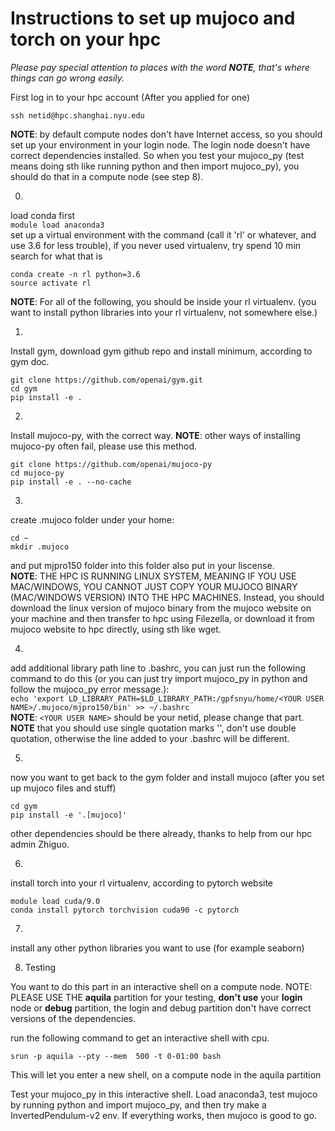 # Instructions to set up mujoco and torch on your hpc 
*Please pay special attention to places with the word **NOTE**, that's where things can go wrong easily.*

First log in to your hpc account (After you applied for one)  
```
ssh netid@hpc.shanghai.nyu.edu  
```
**NOTE**: by default compute nodes don't have Internet access, so you should set up your environment in your login node. The login node doesn't have correct dependencies installed. So when you test your mujoco_py (test means doing sth like running python and then import mujoco_py), you should do that in a compute node (see step 8).


0. 
load conda first  
`module load anaconda3`  
set up a virtual environment with the command (call it 'rl' or whatever, and use 3.6 for less trouble), if you never used virtualenv, try spend 10 min search for what that is  
```
conda create -n rl python=3.6
source activate rl 
```

**NOTE**: For all of the following, you should be inside your rl virtualenv. (you want to install python libraries into your rl virtualenv, not somewhere else.)

1.
Install gym, download gym github repo and install minimum, according to gym doc.  
```
git clone https://github.com/openai/gym.git
cd gym
pip install -e .
```
2.
Install mujoco-py, with the correct way. **NOTE**: other ways of installing mujoco-py often fail, please use this method. 
```
git clone https://github.com/openai/mujoco-py
cd mujoco-py
pip install -e . --no-cache
```
3. 
create .mujoco folder under your home:
```
cd ~ 
mkdir .mujoco
```
and put mjpro150 folder into this folder also put in your liscense.  
**NOTE**: THE HPC IS RUNNING LINUX SYSTEM, MEANING IF YOU USE MAC/WINDOWS, YOU CANNOT JUST COPY YOUR MUJOCO BINARY (MAC/WINDOWS VERSION) INTO THE HPC MACHINES. Instead, you should download the linux version of mujoco binary from the mujoco website on your machine and then transfer to hpc using Filezella, or download it from mujoco website to hpc directly, using sth like wget.  


4. 
add additional library path line to .bashrc,
you can just run the following command to do this (or you can just try import mujoco_py in python and follow the mujoco_py error message.):  
`echo 'export LD_LIBRARY_PATH=$LD_LIBRARY_PATH:/gpfsnyu/home/<YOUR USER NAME>/.mujoco/mjpro150/bin' >> ~/.bashrc`  
**NOTE**: `<YOUR USER NAME>` should be your netid, please change that part. **NOTE** that you should use single quotation marks '', don't use double quotation, otherwise the line added to your .bashrc will be different.     


5. 
now you want to get back to the gym folder and install mujoco (after you set up mujoco files and stuff)
```
cd gym
pip install -e '.[mujoco]'
```

other dependencies should be there already, thanks to help from our hpc admin Zhiguo.

6. 
install torch into your rl virtualenv, according to pytorch website
```
module load cuda/9.0
conda install pytorch torchvision cuda90 -c pytorch
```

7. 
install any other python libraries you want to use (for example seaborn)

8. Testing

You want to do this part in an interactive shell on a compute node. NOTE: PLEASE USE THE **aquila** partition for your testing, **don't use** your **login** node or **debug** partition, the login and debug partition don't have correct versions of the dependencies.
 
run the following command to get an interactive shell with cpu. 
```
srun -p aquila --pty --mem  500 -t 0-01:00 bash
```
This will let you enter a new shell, on a compute node in the aquila partition  

Test your mujoco_py in this interactive shell. Load anaconda3, test mujoco by running python and import mujoco_py, and then try make a InvertedPendulum-v2 env. If everything works, then mujoco is good to go.
